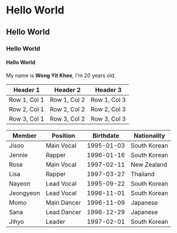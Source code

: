 # Hello World
## Hello World
### Hello World
#### Hello World

My name is **Wong Yit Khee**, I'm *20* years old.

| Header 1 | Header 2 | Header 3 |
|----------|----------|----------|
| Row 1, Col 1 | Row 1, Col 2 | Row 1, Col 3 |
| Row 2, Col 1 | Row 2, Col 2 | Row 2, Col 3 |
| Row 3, Col 1 | Row 3, Col 2 | Row 3, Col 3 |

| Member        | Position    | Birthdate   | Nationality  |
| ------------- | ----------- | ----------- | ------------ |
| Jisoo         | Main Vocal  | 1995-01-03  | South Korean |
| Jennie        | Rapper      | 1996-01-16  | South Korean |
| Rose          | Main Vocal  | 1997-02-11  | New Zealand  |
| Lisa          | Rapper      | 1997-03-27  | Thailand     |
| Nayeon        | Lead Vocal  | 1995-09-22  | South Korean |
| Jeongyeon     | Lead Vocal  | 1996-11-01  | South Korean |
| Momo          | Main Dancer | 1996-11-09  | Japanese     |
| Sana          | Lead Dancer | 1996-12-29  | Japanese     |
| Jihyo         | Leader      | 1997-02-01  | South Korean |
